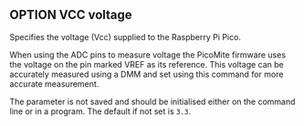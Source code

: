 ## OPTION VCC voltage

Specifies the voltage (Vcc) supplied to the Raspberry Pi Pico.

When using the ADC pins to measure voltage the PicoMite firmware uses the voltage on the pin marked VREF as its reference. This voltage can be accurately measured using a DMM and set using this command for more accurate measurement.

The parameter is not saved and should be initialised either on the command line or in a program. The default if not set is `3.3`.

